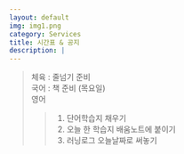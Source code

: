 ```yaml
---
layout: default
img: img1.png
category: Services
title: 시간표 & 공지
description: |
---
```

  
  > 체육 : 줄넘기 준비           
  > 국어 : 책 준비 (목요일)         
  > 영어
  > > 1. 단어학습지 채우기
  > > 2. 오늘 한 학습지 배움노트에 붙이기
  > > 3. 러닝로그 오늘날짜로 써놓기